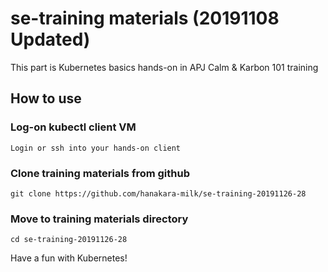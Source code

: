 # se-training materials (20191108 Updated)
This part is Kubernetes basics hands-on in APJ Calm &amp; Karbon 101 training

## How to use
### Log-on kubectl client VM 
```
Login or ssh into your hands-on client
```

### Clone training materials from github
```
git clone https://github.com/hanakara-milk/se-training-20191126-28
```

### Move to training materials directory
```
cd se-training-20191126-28
```

Have a fun with Kubernetes!
